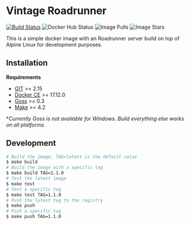 # Vintage Roadrunner

[![Build Status](https://travis-ci.org/ezmid/vintage-redis.svg?branch=master)](https://travis-ci.org/ezmid/vintage-redis) ![Docker Hub Status](https://img.shields.io/docker/build/ezmid/vintage-redis.svg) ![Image Pulls](https://img.shields.io/docker/pulls/ezmid/vintage-redis.svg) ![Image Stars](https://img.shields.io/docker/stars/ezmid/vintage-redis.svg)

This is a simple docker image with an Roadrunner server build on top of Alpine Linux for development purposes.

## Installation

**Requirements**
- [GIT](https://git-scm.com/) >= 2.15
- [Docker CE](https://www.docker.com/) >= 17.12.0
- [Goss](https://github.com/aelsabbahy/goss) >= 0.3
- [Make](https://www.gnu.org/software/make/) >= 4.2

**Currently Goss is not available for Windows. Build everything else works on all platforms.*

## Development
```sh
# Build the image, TAG=latest is the default value
$ make build
# Build the image with a specific tag
$ make build TAG=1.1.0
# Test the latest image
$ make test
# Test a specific tag
$ make test TAG=1.1.0
# Push the latest tag to the registry
$ make push
# Push a specific tag
$ make push TAG=1.1.0
```

